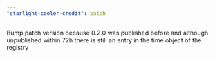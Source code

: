 ```yaml
---
"starlight-cooler-credit": patch
---
```


Bump patch version because 0.2.0 was published before and although unpublished within 72h there is still an entry in the time object of the registry
